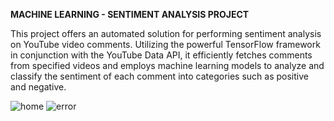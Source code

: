 **MACHINE LEARNING - SENTIMENT ANALYSIS PROJECT**

This project offers an automated solution for performing sentiment analysis on YouTube video comments. Utilizing the powerful TensorFlow framework in conjunction with the YouTube Data API, it efficiently fetches comments from specified videos and employs machine learning models to analyze and classify the sentiment of each comment into categories such as positive and negative.

![home](https://github.com/M-Akhil-pavan-sai/YOUTUBE-COMMENTS-SENTIMENT-ANALYSIS/assets/59133101/2f811ac6-d11a-42ac-af9c-a4aabba9322a)
![error](https://github.com/M-Akhil-pavan-sai/YOUTUBE-COMMENTS-SENTIMENT-ANALYSIS/assets/59133101/d2df1655-b318-4e70-9145-4132c608406c)
